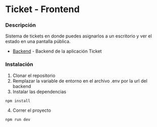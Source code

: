 # Ticket - Frontend

### Descripción
Sistema de tickets en donde puedes asignarlos a un escritorio y ver el estado en una pantalla pública.

- [Backend](https://github.com/bl0pez/Ticket-backEnd) - Backend de la aplicación Ticket

### Instalación

1. Clonar el repositorio
2. Remplazar la variable de entorno en el archivo .env por la url del backend
3. Instalar las dependencias
  ``` 
  npm install
  ```
4. Correr el proyecto
  ```
  npm run dev
  ```